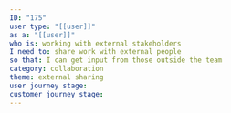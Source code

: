 ```yaml
---
ID: "175"
user type: "[[user]]"
as a: "[[user]]"
who is: working with external stakeholders
I need to: share work with external people
so that: I can get input from those outside the team
category: collaboration
theme: external sharing
user journey stage:
customer journey stage:
---
```

